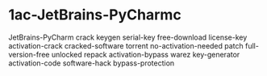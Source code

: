# 1ac-JetBrains-PyCharmc
JetBrains-PyCharm  crack keygen serial-key free-download license-key activation-crack cracked-software torrent no-activation-needed patch full-version-free unlocked repack activation-bypass warez key-generator activation-code software-hack bypass-protection
